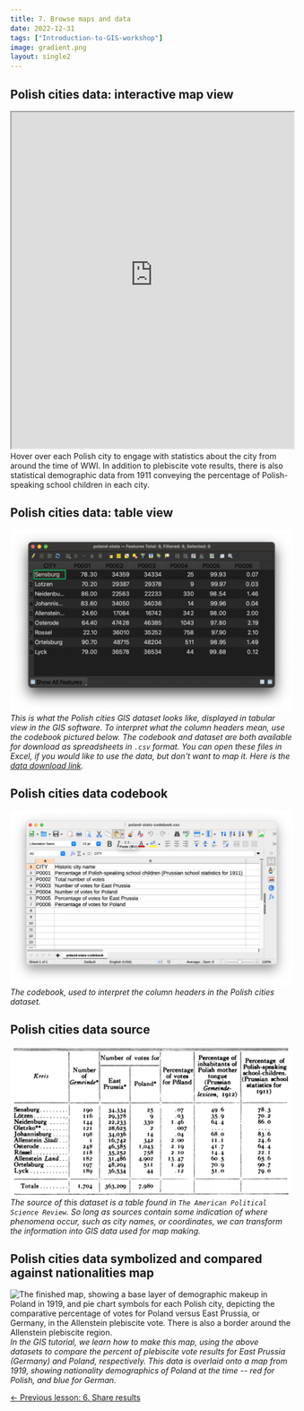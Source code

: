 ```yaml
---
title: 7. Browse maps and data
date: 2022-12-31
tags: ["Introduction-to-GIS-workshop"]
image: gradient.png
layout: single2
---
```


## Polish cities data: interactive map view

<iframe title="Interactive map of the Polish cities statistical data. Hovering over each city reveals information about the city." src="https://harvardmapcollection.github.io/classes/gened1140/fall-2022/assignment/demo/polish-cities/" width="100%" height="600px"></iframe>
<figcaption class="append">Hover over each Polish city to engage with statistics about the city from around the time of WWI. In addition to plebiscite vote results, there is also statistical demographic data from 1911 conveying the percentage of Polish-speaking school children in each city.</figcaption>

## Polish cities data: table view

![A screenshot of the tabular data, each row showing a Polish city, and each column containing statistical information about that city](media/table-poland.png)
*This is what the Polish cities GIS dataset looks like, displayed in tabular view in the GIS software. To interpret what the column headers mean, use the codebook pictured below. The codebook and dataset are both available for download as spreadsheets in `.csv` format. You can open these files in Excel, if you would like to use the data, but don't want to map it. Here is the [data download link](https://drive.google.com/file/d/1cKUtwbPIaWjvI_a_zD-Su_fItkA9u5UT/view?usp=sharing).*


## Polish cities data codebook


![A screenshot of the data codebook, where one column the table is the dataset field header, and another column is the human readable description of what that column represents. For example, P0001 translates into Percent of Polish-speaking school children.](media/2-13.png)
*The codebook, used to interpret the column headers in the Polish cities dataset.*

## Polish cities data source


![A screenshot of the book this dataset was derived from](media/book-table.png)
_The source of this dataset is a table found in `The American Political Science Review`. So long as sources contain some indication of where phenomena occur, such as city names, or coordinates, we can transform the information into GIS data used for map making._ 

## Polish cities data symbolized and compared against nationalities map

![The finished map, showing a base layer of demographic makeup in Poland in 1919, and pie chart symbols for each Polish city, depicting the comparative percentage of votes for Poland versus East Prussia, or Germany, in the Allenstein plebiscite vote. There is also a border around the Allenstein plebiscite region.](media/MAP.png)
*In the GIS tutorial, we learn how to make this map, using the above datasets to compare the percent of plebiscite vote results for East Prussia (Germany) and Poland, respectively. This data is overlaid onto a map from 1919, showing nationality demographics of Poland at the time -- red for Polish, and blue for German.*

[← Previous lesson: 6. Share results](/resources/new-to-gis/workshop/share-results/)